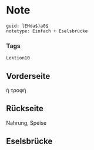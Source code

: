# Note
```
guid: lEHda$)a0$
notetype: Einfach + Eselsbrücke
```

### Tags
```
Lektion10
```

## Vorderseite
ἡ τροφή

## Rückseite
Nahrung, Speise

## Eselsbrücke

